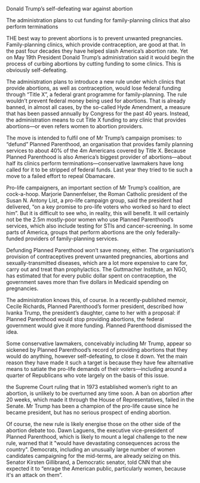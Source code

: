 Donald Trump’s self-defeating war against abortion

The administration plans to cut funding for family-planning clinics that also perform terminations

THE best way to prevent abortions is to prevent unwanted pregnancies. Family-planning clinics, which provide contraception, are good at that. In the past four decades they have helped slash America’s abortion rate. Yet on May 19th President Donald Trump’s administration said it would begin the process of curbing abortions by cutting funding to some clinics. This is obviously self-defeating.

The administration plans to introduce a new rule under which clinics that provide abortions, as well as contraception, would lose federal funding through “Title X”, a federal grant programme for family-planning. The rule wouldn’t prevent federal money being used for abortions. That is already banned, in almost all cases, by the so-called Hyde Amendment, a measure that has been passed annually by Congress for the past 40 years. Instead, the administration means to cut Title X funding to any clinic that provides abortions—or even refers women to abortion providers.

The move is intended to fulfil one of Mr Trump’s campaign promises: to “defund” Planned Parenthood, an organisation that provides family planning services to about 40% of the 4m Americans covered by Title X. Because Planned Parenthood is also America’s biggest provider of abortions—about half its clinics perform terminations—conservative lawmakers have long called for it to be stripped of federal funds. Last year they tried to tie such a move to a failed effort to repeal Obamacare.

Pro-life campaigners, an important section of Mr Trump’s coalition, are cock-a-hoop. Marjorie Dannenfelser, the Roman Catholic president of the Susan N. Antony List, a pro-life campaign group, said the president had delivered, “on a key promise to pro-life voters who worked so hard to elect him”. But it is difficult to see who, in reality, this will benefit. It will certainly not be the 2.5m mostly-poor women who use Planned Parenthood’s services, which also include testing for STIs and cancer-screening. In some parts of America, groups that perform abortions are the only federally-funded providers of family-planning services.

Defunding Planned Parenthood won’t save money, either. The organisation’s provision of contraceptives prevent unwanted pregnancies, abortions and sexually-transmitted diseases, which are a lot more expensive to care for, carry out and treat than prophylactics. The Guttmacher Institute, an NGO, has estimated that for every public dollar spent on contraception, the government saves more than five dollars in Medicaid spending on pregnancies.

The administration knows this, of course. In a recently-published memoir, Cecile Richards, Planned Parenthood’s former president, described how Ivanka Trump, the president’s daughter, came to her with a proposal: if Planned Parenthood would stop providing abortions, the federal government would give it more funding. Planned Parenthood dismissed the idea.

Some conservative lawmakers, conceivably including Mr Trump, appear so sickened by Planned Parenthood’s record of providing abortions that they would do anything, however self-defeating, to close it down. Yet the main reason they have made it such a target is because they have few alternative means to satiate the pro-life demands of their voters—including around a quarter of Republicans who vote largely on the basis of this issue. 

 the Supreme Court ruling that in 1973 established women’s right to an abortion, is unlikely to be overturned any time soon. A ban on abortion after 20 weeks, which made it through the House of Representatives, failed in the Senate. Mr Trump has been a champion of the pro-life cause since he became president, but has no serious prospect of ending abortion.

Of course, the new rule is likely energise those on the other side of the abortion debate too. Dawn Laguens, the executive vice-president of Planned Parenthood, which is likely to mount a legal challenge to the new rule, warned that it "would have devastating consequences across the country". Democrats, including an unusually large number of women candidates campaigning for the mid-terms, are already seizing on this. Senator Kirsten Gillibrand, a Democratic senator, told CNN that she expected it to “enrage the American public, particularly women, because it's an attack on them”. 
